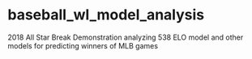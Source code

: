 # baseball_wl_model_analysis
2018 All Star Break Demonstration analyzing 538 ELO model and other models for predicting winners of MLB games
